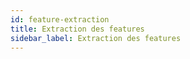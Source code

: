 ```yaml
---
id: feature-extraction
title: Extraction des features
sidebar_label: Extraction des features
---
```

